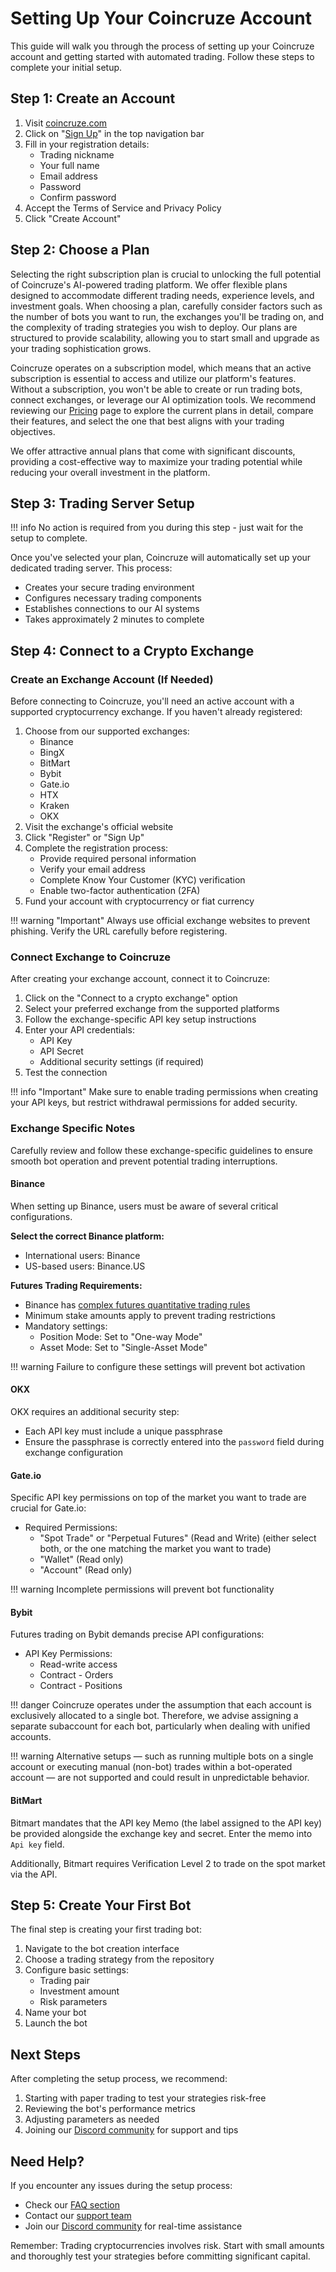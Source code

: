 # Setting Up Your Coincruze Account

This guide will walk you through the process of setting up your Coincruze account and getting started with automated trading. Follow these steps to complete your initial setup.

## Step 1: Create an Account

1. Visit [coincruze.com](https://coincruze.com)
2. Click on "[Sign Up](https://coincruze.com/users/sign_up)" in the top navigation bar
3. Fill in your registration details:
    - Trading nickname
    - Your full name
    - Email address
    - Password
    - Confirm password
4. Accept the Terms of Service and Privacy Policy
5. Click "Create Account"

## Step 2: Choose a Plan

Selecting the right subscription plan is crucial to unlocking the full potential of Coincruze's AI-powered trading platform. We offer flexible plans designed to accommodate different trading needs, experience levels, and investment goals. When choosing a plan, carefully consider factors such as the number of bots you want to run, the exchanges you'll be trading on, and the complexity of trading strategies you wish to deploy. Our plans are structured to provide scalability, allowing you to start small and upgrade as your trading sophistication grows.

Coincruze operates on a subscription model, which means that an active subscription is essential to access and utilize our platform's features. Without a subscription, you won't be able to create or run trading bots, connect exchanges, or leverage our AI optimization tools. We recommend reviewing our [Pricing](https://coincruze.com/pricing) page to explore the current plans in detail, compare their features, and select the one that best aligns with your trading objectives.

We offer attractive annual plans that come with significant discounts, providing a cost-effective way to maximize your trading potential while reducing your overall investment in the platform.

## Step 3: Trading Server Setup

!!! info
      No action is required from you during this step - just wait for the setup to complete.

Once you've selected your plan, Coincruze will automatically set up your dedicated trading server. This process:

- Creates your secure trading environment
- Configures necessary trading components
- Establishes connections to our AI systems
- Takes approximately 2 minutes to complete

## Step 4: Connect to a Crypto Exchange

### Create an Exchange Account (If Needed)

Before connecting to Coincruze, you'll need an active account with a supported cryptocurrency exchange. If you haven't already registered:

1. Choose from our supported exchanges:
    - Binance
    - BingX
    - BitMart
    - Bybit
    - Gate.io
    - HTX
    - Kraken
    - OKX
2. Visit the exchange's official website
3. Click "Register" or "Sign Up"
4. Complete the registration process:
    - Provide required personal information
    - Verify your email address
    - Complete Know Your Customer (KYC) verification
    - Enable two-factor authentication (2FA)
5. Fund your account with cryptocurrency or fiat currency

!!! warning "Important"
    Always use official exchange websites to prevent phishing. Verify the URL carefully before registering.

### Connect Exchange to Coincruze

After creating your exchange account, connect it to Coincruze:

1. Click on the "Connect to a crypto exchange" option
2. Select your preferred exchange from the supported platforms
3. Follow the exchange-specific API key setup instructions
4. Enter your API credentials:
    - API Key
    - API Secret
    - Additional security settings (if required)
5. Test the connection

!!! info "Important"
    Make sure to enable trading permissions when creating your API keys, but restrict withdrawal permissions for added security.

### Exchange Specific Notes

Carefully review and follow these exchange-specific guidelines to ensure smooth bot operation and prevent potential trading interruptions.

#### Binance

When setting up Binance, users must be aware of several critical configurations.

**Select the correct Binance platform:**

- International users: Binance
- US-based users: Binance.US

**Futures Trading Requirements:**

- Binance has [complex futures quantitative trading rules](https://www.binance.com/en/support/faq/binance-futures-trading-quantitative-rules-4f462ebe6ff445d4a170be7d9e897272)
- Minimum stake amounts apply to prevent trading restrictions
- Mandatory settings:
    - Position Mode: Set to "One-way Mode"
    - Asset Mode: Set to "Single-Asset Mode"

!!! warning
    Failure to configure these settings will prevent bot activation

#### OKX

OKX requires an additional security step:

- Each API key must include a unique passphrase
- Ensure the passphrase is correctly entered into the `password` field during exchange configuration

#### Gate.io

Specific API key permissions on top of the market you want to trade are crucial for Gate.io:

- Required Permissions:
    * "Spot Trade" or "Perpetual Futures" (Read and Write) (either select both, or the one matching the market you want to trade)
    * "Wallet" (Read only)
    * "Account" (Read only)

!!! warning
    Incomplete permissions will prevent bot functionality

#### Bybit

Futures trading on Bybit demands precise API configurations:

- API Key Permissions:
    * Read-write access
    * Contract - Orders
    * Contract - Positions

!!! danger
    Coincruze operates under the assumption that each account is exclusively allocated to a single bot. Therefore, we advise assigning a separate subaccount for each bot, particularly when dealing with unified accounts.

!!! warning
    Alternative setups — such as running multiple bots on a single account or executing manual (non-bot) trades within a bot-operated account — are not supported and could result in unpredictable behavior.

#### BitMart

Bitmart mandates that the API key Memo (the label assigned to the API key) be provided alongside the exchange key and secret.
Enter the memo into `Api key` field.

Additionally, Bitmart requires Verification Level 2 to trade on the spot market via the API.

## Step 5: Create Your First Bot

The final step is creating your first trading bot:

1. Navigate to the bot creation interface
2. Choose a trading strategy from the repository
3. Configure basic settings:
      - Trading pair
      - Investment amount
      - Risk parameters
4. Name your bot
5. Launch the bot

## Next Steps

After completing the setup process, we recommend:

1. Starting with paper trading to test your strategies risk-free
2. Reviewing the bot's performance metrics
3. Adjusting parameters as needed
4. Joining our [Discord community](https://discord.gg/aBhW5Sbk) for support and tips

## Need Help?

If you encounter any issues during the setup process:

- Check our [FAQ section](/faq)
- Contact our [support team](mailto:support@coincruze.com)
- Join our [Discord community](https://discord.gg/aBhW5Sbk) for real-time assistance

Remember: Trading cryptocurrencies involves risk. Start with small amounts and thoroughly test your strategies before committing significant capital.
